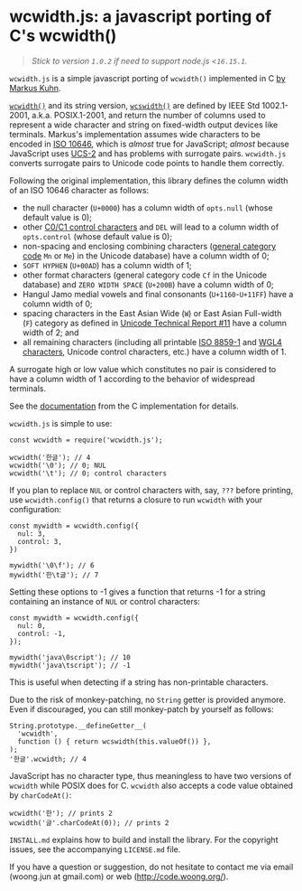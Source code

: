 wcwidth.js: a javascript porting of C's wcwidth()
=================================================

> _Stick to version `1.0.2` if need to support node.js <`16.15.1`._

`wcwidth.js` is a simple javascript porting of `wcwidth()` implemented in C
[by Markus Kuhn](http://www.cl.cam.ac.uk/~mgk25/ucs/wcwidth.c).

[`wcwidth()`](http://www.opengroup.org/onlinepubs/007904975/functions/wcwidth.html)
and its string version,
[`wcswidth()`](http://www.opengroup.org/onlinepubs/007904975/functions/wcswidth.html)
are defined by IEEE Std 1002.1-2001, a.k.a. POSIX.1-2001, and return the number
of columns used to represent a wide character and string on fixed-width output
devices like terminals. Markus's implementation assumes wide characters to be
encoded in [ISO 10646](http://en.wikipedia.org/wiki/Universal_Character_Set),
which is _almost_ true for JavaScript; _almost_ because JavaScript uses
[UCS-2](http://en.wikipedia.org/wiki/UTF-16) and has problems with surrogate
pairs. `wcwidth.js` converts surrogate pairs to Unicode code points to handle
them correctly.

Following the original implementation, this library defines the column width of
an ISO 10646 character as follows:

- the null character (`U+0000`) has a column width of `opts.null` (whose
  default value is 0);
- other
  [C0/C1 control characters](http://en.wikipedia.org/wiki/C0_and_C1_control_codes)
  and `DEL` will lead to a column width of `opts.control` (whose default value
  is 0);
- non-spacing and enclosing combining characters
  ([general category code](http://www.unicode.org/reports/tr44/#GC_Values_Table)
  `Mn` or `Me`) in the Unicode database) have a column width of 0;
- `SOFT HYPHEN` (`U+00AD`) has a column width of 1;
- other format characters (general category code `Cf` in the Unicode database)
  and `ZERO WIDTH SPACE` (`U+200B`) have a column width of 0;
- Hangul Jamo medial vowels and final consonants (`U+1160`-`U+11FF`) have a
  column width of 0;
- spacing characters in the East Asian Wide (`W`) or East Asian Full-width
  (`F`) category as defined in
  [Unicode Technical Report #11](http://www.unicode.org/reports/tr11/) have a
  column width of 2; and
- all remaining characters (including all printable
  [ISO 8859-1](http://en.wikipedia.org/wiki/ISO/IEC_8859-1) and
  [WGL4 characters](http://en.wikipedia.org/wiki/Windows_Glyph_List_4), Unicode
  control characters, etc.) have a column width of 1.

A surrogate high or low value which constitutes no pair is considered to have a
column width of 1 according to the behavior of widespread terminals.

See the
[documentation](https://github.com/mycoboco/wcwidth.js/blob/master/doc/index.md)
from the C implementation for details.

`wcwidth.js` is simple to use:

    const wcwidth = require('wcwidth.js');

    wcwidth('한글'); // 4
    wcwidth('\0'); // 0; NUL
    wcwidth('\t'); // 0; control characters

If you plan to replace `NUL` or control characters with, say, `???` before
printing, use `wcwidth.config()` that returns a closure to run `wcwidth` with
your configuration:

    const mywidth = wcwidth.config({
      nul: 3,
      control: 3,
    })

    mywidth('\0\f'); // 6
    mywidth('한\t글'); // 7

Setting these options to -1 gives a function that returns -1 for a string
containing an instance of `NUL` or control characters:

    const mywidth = wcwidth.config({
      nul: 0,
      control: -1,
    });

    mywidth('java\0script'); // 10
    mywidth('java\tscript'); // -1

This is useful when detecting if a string has non-printable characters.

Due to the risk of monkey-patching, no `String` getter is provided anymore.
Even if discouraged, you can still monkey-patch by yourself as follows:

    String.prototype.__defineGetter__(
      'wcwidth',
      function () { return wcswidth(this.valueOf()) },
    );
    '한글'.wcwidth; // 4

JavaScript has no character type, thus meaningless to have two versions of
`wcwidth` while POSIX does for C. `wcwidth` also accepts a code value obtained
by `charCodeAt()`:

    wcwidth('한'); // prints 2
    wcwidth('글'.charCodeAt(0)); // prints 2

`INSTALL.md` explains how to build and install the library. For the copyright
issues, see the accompanying `LICENSE.md` file.

If you have a question or suggestion, do not hesitate to contact me via email
(woong.jun at gmail.com) or web (http://code.woong.org/).
